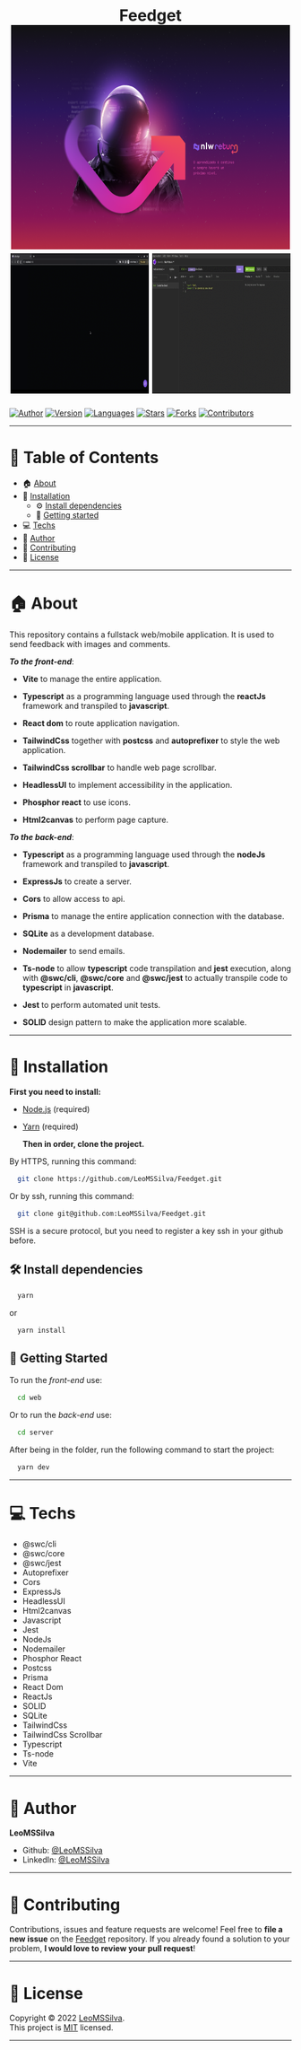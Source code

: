 <h1 align="center">Feedget
	<br/>
	<img width=99% height=400 alt="Next Level Week Return Background" src="./nlw.png">
	<img width=49% height=250 alt="Front-end Project Demo" src="./web/demonstration.gif">
	<img width=49% height=250 alt="Back-end Project Demo" src="./server/demonstration.gif">
	<br/>
</h1>

[![Author](https://img.shields.io/badge/author-LeoMSSilva-blue?style=flat-square)](https://github.com/LeoMSSilva)
[![Version](https://img.shields.io/badge/version-1.0.0-blue.svg?cacheSeconds=2592000)](https://github.com/LeoMSSilva)
[![Languages](https://img.shields.io/github/languages/count/LeoMSSilva/Feedget?color=blue&style=flat-square)](#)
[![Stars](https://img.shields.io/github/stars/LeoMSSilva/Feedget?color=blue&style=flat-square)](https://github.com/LeoMSSilva/Feedget/stargazers)
[![Forks](https://img.shields.io/github/forks/LeoMSSilva/Feedget?color=blue&style=flat-square)](https://github.com/LeoMSSilva/Feedget/network/members)
[![Contributors](https://img.shields.io/github/contributors/LeoMSSilva/Feedget?color=blue&style=flat-square)](https://github.com/LeoMSSilva/Feedget/graphs/contributors)

---

# :pushpin: Table of Contents

- :house: [About](#house-about)
- :dart: [Installation](#dart-installation)
  - :gear: [Install dependencies](#hammer_and_wrench-install-dependencies)
  - :rocket: [Getting started](#rocket-getting-started)
- :computer: [Techs](#computer-techs)
- :bust_in_silhouette: [Author](#bust_in_silhouette-author)
- :handshake: [Contributing](#handshake-contributing)
- :scroll: [License](#scroll-license)

---

# :house: About

This repository contains a fullstack web/mobile application. It is used to send feedback with images and comments.

***To the front-end***:

- **Vite** to manage the entire application.

- **Typescript** as a programming language used through the **reactJs** framework and transpiled to **javascript**.

- **React dom** to route application navigation.

- **TailwindCss** together with **postcss** and **autoprefixer** to style the web application.

- **TailwindCss scrollbar** to handle web page scrollbar.

- **HeadlessUI** to implement accessibility in the application.

- **Phosphor react** to use icons.

- **Html2canvas** to perform page capture.

***To the back-end***:

- **Typescript** as a programming language used through the **nodeJs** framework and transpiled to **javascript**.

- **ExpressJs** to create a server.

- **Cors** to allow access to api.

- **Prisma** to manage the entire application connection with the database.

- **SQLite** as a development database.

- **Nodemailer** to send emails.

- **Ts-node** to allow **typescript** code transpilation and **jest** execution, along with **@swc/cli**, **@swc/core** and **@swc/jest** to actually transpile code to **typescript** in **javascript**.

- **Jest** to perform automated unit tests.

- **SOLID** design pattern to make the application more scalable.

---

# :dart: Installation

**First you need to install:**

- [Node.js](https://pt-br.nodejs.org/) (required)
- [Yarn](https://yarnpkg.com/) (required)

  **Then in order, clone the project.**

By HTTPS, running this command:

```bash
  git clone https://github.com/LeoMSSilva/Feedget.git
```

Or by ssh, running this command:

```bash
  git clone git@github.com:LeoMSSilva/Feedget.git
```

SSH is a secure protocol, but you need to register a key ssh in your github before.

## :hammer_and_wrench: Install dependencies

```bash
  yarn
```

or

```bash
  yarn install
```

## :rocket: Getting Started

To run the *front-end* use:

```bash
  cd web
```

Or to run the *back-end* use:

```bash
  cd server
```

After being in the folder, run the following command to start the project:

```bash
  yarn dev
```

---

# :computer: Techs

- @swc/cli
- @swc/core
- @swc/jest
- Autoprefixer
- Cors
- ExpressJs
- HeadlessUI
- Html2canvas
- Javascript
- Jest
- NodeJs
- Nodemailer
- Phosphor React
- Postcss
- Prisma
- React Dom
- ReactJs
- SOLID
- SQLite
- TailwindCss
- TailwindCss Scrollbar
- Typescript
- Ts-node
- Vite

---

# :bust_in_silhouette: Author

**LeoMSSilva**

- Github: [@LeoMSSilva](https://github.com/LeoMSSilva)
- LinkedIn: [@LeoMSSilva](https://linkedin.com/in/LeoMSSilva)

---

# :handshake: Contributing

Contributions, issues and feature requests are welcome! Feel free to **file a new issue** on the [Feedget](https://github.com/LeoMSSilva/Feedget/issues) repository. If you already found a solution to your problem, **I would love to review your pull request**!

---

# :scroll: License

Copyright :copyright: 2022 [LeoMSSilva](https://github.com/LeoMSSilva).
<br/>
This project is [MIT](https://github.com/LeoMSSilva/Feedget/blob/main/LICENSE) licensed.

---